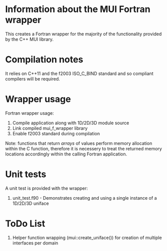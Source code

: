 # Information about the MUI Fortran wrapper
This creates a Fortran wrapper for the majority of the functionality provided by the C++ MUI library.

# Compilation notes
It relies on C++11 and the f2003 ISO_C_BIND standard and so compliant compilers will be required.

# Wrapper usage
Fortran wrapper usage:
1. Compile application along with 1D/2D/3D module source
2. Link compiled mui_f_wrapper library
3. Enable f2003 standard during compilation

Note: functions that return *arrays* of values perform memory allocation within the C function, therefore it is necessery to
      treat the returned memory locations accordingly within the calling Fortran application. 

# Unit tests
A unit test is provided with the wrapper:
1. unit_test.f90 - Demonstrates creating and using a single instance of a 1D/2D/3D uniface

# ToDo List
1. Helper function wrapping (mui::create_uniface<config>()) for creation of multiple interfaces per domain
